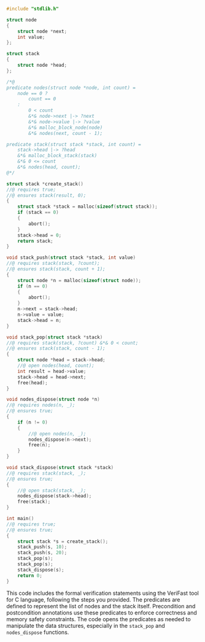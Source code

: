 ```c
#include "stdlib.h"

struct node
{
    struct node *next;
    int value;
};

struct stack
{
    struct node *head;
};

/*@
predicate nodes(struct node *node, int count) =
    node == 0 ?
        count == 0
    :
        0 < count
        &*& node->next |-> ?next
        &*& node->value |-> ?value
        &*& malloc_block_node(node) 
        &*& nodes(next, count - 1);

predicate stack(struct stack *stack, int count) =
    stack->head |-> ?head 
    &*& malloc_block_stack(stack)
    &*& 0 <= count 
    &*& nodes(head, count);
@*/

struct stack *create_stack()
//@ requires true;
//@ ensures stack(result, 0);
{
    struct stack *stack = malloc(sizeof(struct stack));
    if (stack == 0)
    {
        abort();
    }
    stack->head = 0;
    return stack;
}

void stack_push(struct stack *stack, int value)
//@ requires stack(stack, ?count);
//@ ensures stack(stack, count + 1);
{
    struct node *n = malloc(sizeof(struct node));
    if (n == 0)
    {
        abort();
    }
    n->next = stack->head;
    n->value = value;
    stack->head = n;
}

void stack_pop(struct stack *stack)
//@ requires stack(stack, ?count) &*& 0 < count;
//@ ensures stack(stack, count - 1);
{
    struct node *head = stack->head;
    //@ open nodes(head, count);
    int result = head->value;
    stack->head = head->next;
    free(head);
}

void nodes_dispose(struct node *n)
//@ requires nodes(n, _);
//@ ensures true;
{
    if (n != 0)
    {
        //@ open nodes(n, _);
        nodes_dispose(n->next);
        free(n);
    }
}

void stack_dispose(struct stack *stack)
//@ requires stack(stack, _);
//@ ensures true;
{
    //@ open stack(stack, _);
    nodes_dispose(stack->head);
    free(stack);
}

int main()
//@ requires true;
//@ ensures true;
{
    struct stack *s = create_stack();
    stack_push(s, 10);
    stack_push(s, 20);
    stack_pop(s);
    stack_pop(s);
    stack_dispose(s);
    return 0;
}
```

This code includes the formal verification statements using the VeriFast tool for C language, following the steps you provided. The predicates are defined to represent the list of nodes and the stack itself. Precondition and postcondition annotations use these predicates to enforce correctness and memory safety constraints. The code opens the predicates as needed to manipulate the data structures, especially in the `stack_pop` and `nodes_dispose` functions.
